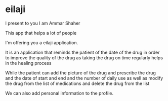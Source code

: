 # eilaji
I present to you I am Ammar Shaher 

This app that helps a lot of people 

I'm offering you a eilaji application. 

It is an application that reminds the patient of the date of the drug in order to improve the quality of the drug as taking the drug on time regularly helps in the healing process 

While the patient can add the picture of the drug and prescribe the drug and the date of start and end and the number of daily use as well as modify the drug from the list of medications and delete the drug from the list
 
We can also add personal information to the profile.
